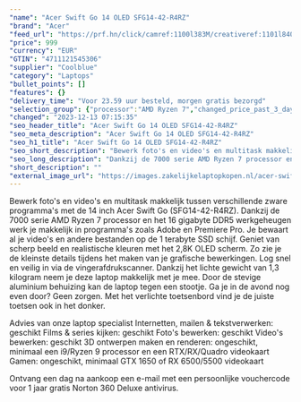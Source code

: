 ```yaml
---
"name": "Acer Swift Go 14 OLED SFG14-42-R4RZ"
"brand": "Acer"
"feed_url": "https://prf.hn/click/camref:1100l383M/creativeref:1101l84031/destination:https%3A%2F%2Fwww.coolblue.nl%2Fproduct%2F926772"
"price": 999
"currency": "EUR"
"GTIN": "4711121545306"
"supplier": "Coolblue"
"category": "Laptops"
"bullet_points": []
"features": {}
"delivery_time": "Voor 23.59 uur besteld, morgen gratis bezorgd"
"selection_group": {"processor":"AMD Ryzen 7","changed_price_past_3_days":false,"product_family":"Swift"}
"changed": "2023-12-13 07:15:35"
"seo_header_title": "Acer Swift Go 14 OLED SFG14-42-R4RZ"
"seo_meta_description": "Acer Swift Go 14 OLED SFG14-42-R4RZ"
"seo_h1_title": "Acer Swift Go 14 OLED SFG14-42-R4RZ"
"seo_short_description": "Bewerk foto's en video's en multitask makkelijk tussen verschillende zware programma's met de 14 inch Acer Swift Go (SFG14-42-R4RZ)."
"seo_long_description": "Dankzij de 7000 serie AMD Ryzen 7 processor en het 16 gigabyte DDR5 werkgeheugen werk je makkelijk in programma's zoals Adobe en Premiere Pro. Je bewaart al je video's en andere bestanden op de 1 terabyte SSD schijf. Geniet van scherp beeld en realistische kleuren met het 2,8K OLED scherm. Zo zie je de kleinste details tijdens het maken van je grafische bewerkingen. Log snel en veilig in via de vingerafdrukscanner. Dankzij het lichte gewicht van 1,3 kilogram neem je deze laptop makkelijk met je mee. Door de stevige aluminium behuizing kan de laptop tegen een stootje. Ga je in de avond nog even door? Geen zorgen. Met het verlichte toetsenbord vind je de juiste toetsen ook in het donker. \r\n\r\nAdvies van onze laptop specialist\r\nInternetten, mailen & tekstverwerken: geschikt\r\nFilms & series kijken: geschikt\r\nFoto's bewerken: geschikt\r\nVideo's bewerken: geschikt\r\n3D ontwerpen maken en renderen: ongeschikt, minimaal een i9/Ryzen 9 processor en een RTX/RX/Quadro videokaart\r\nGamen: ongeschikt, minimaal GTX 1650 of RX 6500/5500 videokaart\r\n \r\nOntvang een dag na aankoop een e-mail met een persoonlijke vouchercode voor 1 jaar gratis Norton 360 Deluxe antivirus."
"short_description": ""
"external_image_url": "https://images.zakelijkelaptopkopen.nl/acer-swift-go-14-oled-sfg14-42-r4rz.webp"
---
```


Bewerk foto's en video's en multitask makkelijk tussen verschillende zware programma's met de 14 inch Acer Swift Go (SFG14-42-R4RZ). Dankzij de 7000 serie AMD Ryzen 7 processor en het 16 gigabyte DDR5 werkgeheugen werk je makkelijk in programma's zoals Adobe en Premiere Pro. Je bewaart al je video's en andere bestanden op de 1 terabyte SSD schijf. Geniet van scherp beeld en realistische kleuren met het 2,8K OLED scherm. Zo zie je de kleinste details tijdens het maken van je grafische bewerkingen. Log snel en veilig in via de vingerafdrukscanner. Dankzij het lichte gewicht van 1,3 kilogram neem je deze laptop makkelijk met je mee. Door de stevige aluminium behuizing kan de laptop tegen een stootje. Ga je in de avond nog even door? Geen zorgen. Met het verlichte toetsenbord vind je de juiste toetsen ook in het donker.

Advies van onze laptop specialist
Internetten, mailen & tekstverwerken: geschikt
Films & series kijken: geschikt
Foto's bewerken: geschikt
Video's bewerken: geschikt
3D ontwerpen maken en renderen: ongeschikt, minimaal een i9/Ryzen 9 processor en een RTX/RX/Quadro videokaart
Gamen: ongeschikt, minimaal GTX 1650 of RX 6500/5500 videokaart
 
Ontvang een dag na aankoop een e-mail met een persoonlijke vouchercode voor 1 jaar gratis Norton 360 Deluxe antivirus.